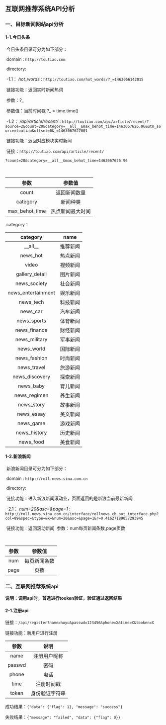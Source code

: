 ## 互联网推荐系统API分析

### 一、目标新闻网站api分析

#### 1-1.今日头条

​	今日头条目录可分为如下部分：

​	domain : `http://toutiao.com`

​	directory:

​		-1.1：  *hot_words* : `http://toutiao.com/hot_words/?_=1463066142015`

​		链接功能：返回实时新闻热词	

​		参数：?_

​		参数值：当前时间戳	?_ = time.time()

​		-1.2： */api/article/recent/* : `http://toutiao.com/api/article/recent/?source=2&count=20&category=__all__&max_behot_time=1463067626.96&utm_source=toutiao&offset=0&_=1463067627001`

​		链接功能：返回对应模块实时新闻

​		链接：`http://toutiao.com/api/article/recent/`

`?count=20&category=__all__&max_behot_time=1463067626.96`

​		

|       参数       |   参数值    |
| :------------: | :------: |
|     count      |  返回新闻数量  |
|    category    |   新闻种类   |
| max_behot_time | 热点新闻最大时间 |

​		category：

|      category      | name |
| :----------------: | :--: |
|     \_\_all__      | 推荐新闻 |
|      news_hot      | 热点新闻 |
|       video        | 视频新闻 |
|   gallery_detail   | 图片新闻 |
|    news_society    | 社会新闻 |
| news_entertainment | 娱乐新闻 |
|     news_tech      | 科技新闻 |
|      news_car      | 汽车新闻 |
|    news_sports     | 体育新闻 |
|    news_finance    | 财经新闻 |
|   news_military    | 军事新闻 |
|     news_world     | 国际新闻 |
|    news_fashion    | 时尚新闻 |
|    news_travel     | 旅游新闻 |
|   news_discovery   | 探索新闻 |
|     news_baby      | 育儿新闻 |
|    news_regimen    | 养生新闻 |
|     news_story     | 故事新闻 |
|     news_essay     | 美文新闻 |
|     news_game      | 游戏新闻 |
|    news_history    | 历史新闻 |
|     news_food      | 美食新闻 |

#### 1-2.新浪新闻

​	新浪新闻目录可分为如下部分：

​	domain : `http://roll.news.sina.com.cn`

​	directory:

​		链接功能：进入新浪新闻滚动业，页面返回的是新浪当前最新新闻

​		-2.1： *num=20&asc=&page=1* : 	`http://roll.news.sina.com.cn/interface/rollnews_ch_out_interface.php?col=89&spec=&type=&k=&num=20&asc=&page=1&r=0.41627189057293945`

​		链接功能：返回滚动新闻
​		参数：num每页新闻条数,page页数


​		

|  参数  |  参数值   |
| :--: | :----: |
| num  | 每页新闻条数 |
| page |   页数   |

### 二、互联网推荐系统api

**说明：调用api时，首选进行tooken验证，验证通过返回结果**

#### 2-1.注册api

链接：`/api/register?name=huyu&passwd=123456&phone=X&time=X&tooken=X`

链接功能：新用户进行注册

|   参数   |   说明    |
| :----: | :-----: |
|  name  | 注册用户昵称  |
| passwd |   密码    |
| phone  |   电话    |
|  time  |  注册时间戳  |
| token  | 身份验证字符串 |

成功结果：`{"data": {"flag": 1}, "message": "success"}`

失败结果：`{"message": "failed", "data": {"flag": 0}}`